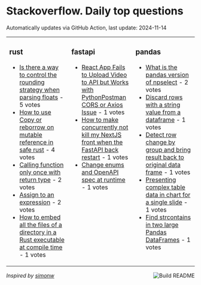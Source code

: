 # Stackoverflow. Daily top questions 

Automatically updates via GitHub Action, last update: <!-- date starts -->2024-11-14<!-- date ends -->


<table><tr><td valign="top" width="33%">

### rust
<!-- rust starts -->
* [Is there a way to control the rounding strategy when parsing floats](https://stackoverflow.com/questions/79187236/is-there-a-way-to-control-the-rounding-strategy-when-parsing-floats) - 5 votes
* [How to use Copy or reborrow on mutable reference in safe rust](https://stackoverflow.com/questions/79188967/how-to-use-copy-or-reborrow-on-mutable-reference-in-safe-rust) - 4 votes
* [Calling function only once with return type](https://stackoverflow.com/questions/79188084/calling-function-only-once-with-return-type) - 2 votes
* [Assign to an expression](https://stackoverflow.com/questions/79185185/assign-to-an-expression) - 2 votes
* [How to embed all the files of a directory in a Rust executable at compile time](https://stackoverflow.com/questions/79186025/how-to-embed-all-the-files-of-a-directory-in-a-rust-executable-at-compile-time) - 1 votes
<!-- rust ends -->
</td><td valign="top" width="34%">


### fastapi
<!-- fastapi starts -->
* [React App Fails to Upload Video to API but Works with PythonPostman  CORS or Axios Issue](https://stackoverflow.com/questions/79189266/react-app-fails-to-upload-video-to-api-but-works-with-python-postman-cors-or-a) - 1 votes
* [How to make concurrently not kill my NextJS front when the FastAPI back restart](https://stackoverflow.com/questions/79185189/how-to-make-concurrently-not-kill-my-nextjs-front-when-the-fastapi-back-restart) - 1 votes
* [Change enums and OpenAPI spec at runtime](https://stackoverflow.com/questions/79185069/change-enums-and-openapi-spec-at-runtime) - 1 votes
<!-- fastapi ends -->
</td><td valign="top" width="34%">


### pandas
<!-- pandas starts -->
* [What is the pandas version of npselect](https://stackoverflow.com/questions/79186037/what-is-the-pandas-version-of-np-select) - 2 votes
* [Discard rows with a string value from a dataframe](https://stackoverflow.com/questions/79183144/discard-rows-with-a-string-value-from-a-dataframe) - 1 votes
* [Detect row change by group and bring result back to original data frame](https://stackoverflow.com/questions/79186378/detect-row-change-by-group-and-bring-result-back-to-original-data-frame) - 1 votes
* [Presenting complex table data in chart for a single slide](https://stackoverflow.com/questions/79188746/presenting-complex-table-data-in-chart-for-a-single-slide) - 1 votes
* [Find strcontains in two large Pandas DataFrames](https://stackoverflow.com/questions/79187145/find-str-contains-in-two-large-pandas-dataframes) - 1 votes
<!-- pandas ends -->
</td></tr></table>

<a href="https://github.com/hp0404/hp0404/actions"><img src="https://github.com/hp0404/hp0404/workflows/Build%20README/badge.svg" align="right" alt="Build README"></a> <p>*Inspired by  [simonw](https://github.com/simonw/simonw)*</p>
